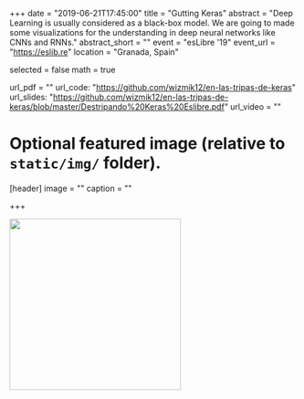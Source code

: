+++
date = "2019-06-21T17:45:00"
title = "Gutting Keras"
abstract = "Deep Learning is usually considered as a black-box model. We are going to made some visualizations for the understanding in deep neural networks like CNNs and RNNs."
abstract_short = ""
event = "esLibre '19"
event_url = "https://eslib.re"
location = "Granada, Spain"

selected = false
math = true

url_pdf = ""
url_code: "https://github.com/wizmik12/en-las-tripas-de-keras"
url_slides: "https://github.com/wizmik12/en-las-tripas-de-keras/blob/master/Destripando%20Keras%20Eslibre.pdf"
url_video = ""

# Optional featured image (relative to `static/img/` folder).
[header]
image = ""
caption = ""

+++

<img src="/img/eslibre/eslibre.jpeg" alt="" width="300"/>
